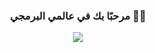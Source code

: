 

<h3 align="center">
  مرحبًا بك في عالمي البرمجي 👩‍💻
 <!-- Typing SVG effect -->
<p align="center">
  <a href="https://github.com/DenverCoder1/readme-typing-svg"><img src="https://readme-typing-svg.herokuapp.com?lines=Full-stack%20Web%20Developer;Problem%20Solver%20%F0%9F%A7%91%E2%80%8D%F0%9F%92%BB;Always%20learning%20something%20new&center=true&width=500&height=45&color=00bfbf&vCenter=true&size=22"></a>
</p> 
</h3>


